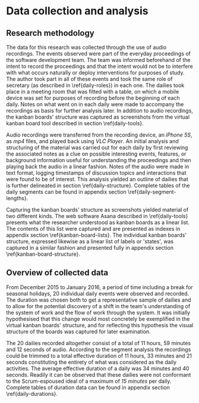 
# Data collection and analysis

## Research methodology

The data for this research was collected through the use of audio recordings. The events observed were part of the everyday proceedings of the software development team. The team was informed beforehand of the intent to record the proceedings and that the intent would not be to interfere with what occurs naturally or deploy interventions for purposes of study. The author took part in all of these events and took the same role of secretary (as described in \ref{daily-roles}) in each one. The dailies took place in a meeting room that was fitted with a table, on which a mobile device was set for purposes of recording before the beginning of each daily. Notes on what went on in each daily were made to accompany the recordings as basis for further analysis later. In addition to audio recordings, the kanban boards' structure was captured as screenshots from the virtual kanban board tool described in section \ref{daily-tools}.

Audio recordings were transferred from the recording device, an *iPhone 5S*, as *mp4* files, and played back using *VLC Player*. An initial analysis and structuring of the material was carried out for each daily by first reviewing the associated notes as a clue on possible interesting events, features, or background information useful for understanding the proceedings and then playing back the audio in a linear fashion. Notes of the audio were made in text format, logging timestamps of discussion topics and interactions that were found to be of interest. This analysis yielded an outline of dailies that is further delineated in section \ref{daily-structure}. Complete tables of the daily segments can be found in appendix section \ref{daily-segment-lengths}.

Capturing the kanban boards' structure as screenshots yielded material of two different kinds. The web software Asana described in \ref{daily-tools} presents what the researcher understood as kanban boards as a linear list. The contents of this list were captured and are presented as indexes in appendix section \ref{kanban-board-lists}. The individual kanban boards' structure, expressed likewise as a linear list of labels or 'states', was captured in a similar fashion and presented fully in appendix section \ref{kanban-board-structure}.


## Overview of collected data

From December 2015 to January 2016, a period of time including a break for seasonal holidays, 20 individual daily events were observed and recorded. The duration was chosen both to get a representative sample of dailies and to allow for the potential discovery of a shift in the team's understanding of the system of work and the flow of work through the system. It was initially hypothesised that this change would most concretely be exemplified in the virtual kanban boards' structure, and for reflecting this hypothesis the visual structure of the boards was captured for later examination.

The 20 dailies recorded altogether consist of a total of 11 hours, 59 minutes and 12 seconds of audio. According to the segment analysis the recordings could be trimmed to a total effective duration of 11 hours, 33 minutes and 21 seconds constituting the entirety of what was considered as the daily activities. The average effective duration of a daily was 34 minutes and 40 seconds. Readily it can be observed that these dailies were not conformant to the Scrum-espoused ideal of a maximum of *15 minutes* per daily. Complete tables of duration data can be found in appendix section \ref{daily-durations}.
